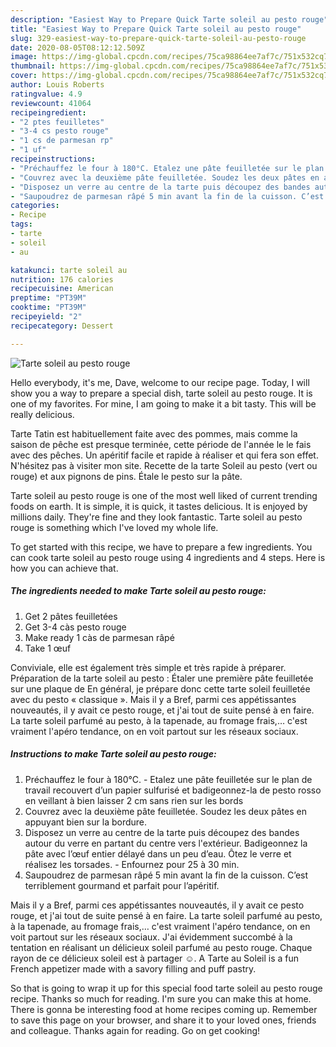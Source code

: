 ```yaml
---
description: "Easiest Way to Prepare Quick Tarte soleil au pesto rouge"
title: "Easiest Way to Prepare Quick Tarte soleil au pesto rouge"
slug: 329-easiest-way-to-prepare-quick-tarte-soleil-au-pesto-rouge
date: 2020-08-05T08:12:12.509Z
image: https://img-global.cpcdn.com/recipes/75ca98864ee7af7c/751x532cq70/tarte-soleil-au-pesto-rouge-photo-principale-de-la-recette.jpg
thumbnail: https://img-global.cpcdn.com/recipes/75ca98864ee7af7c/751x532cq70/tarte-soleil-au-pesto-rouge-photo-principale-de-la-recette.jpg
cover: https://img-global.cpcdn.com/recipes/75ca98864ee7af7c/751x532cq70/tarte-soleil-au-pesto-rouge-photo-principale-de-la-recette.jpg
author: Louis Roberts
ratingvalue: 4.9
reviewcount: 41064
recipeingredient:
- "2 ptes feuilletes"
- "3-4 cs pesto rouge"
- "1 cs de parmesan rp"
- "1 uf"
recipeinstructions:
- "Préchauffez le four à 180°C. Etalez une pâte feuilletée sur le plan de travail recouvert d’un papier sulfurisé et badigeonnez-la de pesto rosso en veillant à bien laisser 2 cm sans rien sur les bords"
- "Couvrez avec la deuxième pâte feuilletée. Soudez les deux pâtes en appuyant bien sur la bordure."
- "Disposez un verre au centre de la tarte puis découpez des bandes autour du verre en partant du centre vers l&#39;extérieur. Badigeonnez la pâte avec l’œuf entier délayé dans un peu d’eau. Ôtez le verre et réalisez les torsades.  Enfournez pour 25 à 30 min."
- "Saupoudrez de parmesan râpé 5 min avant la fin de la cuisson. C’est terriblement gourmand et parfait pour l’apéritif."
categories:
- Recipe
tags:
- tarte
- soleil
- au

katakunci: tarte soleil au 
nutrition: 176 calories
recipecuisine: American
preptime: "PT39M"
cooktime: "PT39M"
recipeyield: "2"
recipecategory: Dessert

---
```



![Tarte soleil au pesto rouge](https://img-global.cpcdn.com/recipes/75ca98864ee7af7c/751x532cq70/tarte-soleil-au-pesto-rouge-photo-principale-de-la-recette.jpg)

Hello everybody, it's me, Dave, welcome to our recipe page. Today, I will show you a way to prepare a special dish, tarte soleil au pesto rouge. It is one of my favorites. For mine, I am going to make it a bit tasty. This will be really delicious.

Tarte Tatin est habituellement faite avec des pommes, mais comme la saison de pêche est presque terminée, cette période de l&#39;année le le fais avec des pêches. Un apéritif facile et rapide à réaliser et qui fera son effet. N&#39;hésitez pas à visiter mon site. Recette de la tarte Soleil au pesto (vert ou rouge) et aux pignons de pins. Étale le pesto sur la pâte.

Tarte soleil au pesto rouge is one of the most well liked of current trending foods on earth. It is simple, it is quick, it tastes delicious. It is enjoyed by millions daily. They're fine and they look fantastic. Tarte soleil au pesto rouge is something which I've loved my whole life.


To get started with this recipe, we have to prepare a few ingredients. You can cook tarte soleil au pesto rouge using 4 ingredients and 4 steps. Here is how you can achieve that.

<!--inarticleads1-->

##### The ingredients needed to make Tarte soleil au pesto rouge:

1. Get 2 pâtes feuilletées
1. Get 3-4 càs pesto rouge
1. Make ready 1 càs de parmesan râpé
1. Take 1 œuf


Conviviale, elle est également très simple et très rapide à préparer. Préparation de la tarte soleil au pesto : Étaler une première pâte feuilletée sur une plaque de En général, je prépare donc cette tarte soleil feuilletée avec du pesto « classique ». Mais il y a Bref, parmi ces appétissantes nouveautés, il y avait ce pesto rouge, et j&#39;ai tout de suite pensé à en faire. La tarte soleil parfumé au pesto, à la tapenade, au fromage frais,… c&#39;est vraiment l&#39;apéro tendance, on en voit partout sur les réseaux sociaux. 

<!--inarticleads2-->

##### Instructions to make Tarte soleil au pesto rouge:

1. Préchauffez le four à 180°C. - Etalez une pâte feuilletée sur le plan de travail recouvert d’un papier sulfurisé et badigeonnez-la de pesto rosso en veillant à bien laisser 2 cm sans rien sur les bords
1. Couvrez avec la deuxième pâte feuilletée. Soudez les deux pâtes en appuyant bien sur la bordure.
1. Disposez un verre au centre de la tarte puis découpez des bandes autour du verre en partant du centre vers l&#39;extérieur. Badigeonnez la pâte avec l’œuf entier délayé dans un peu d’eau. Ôtez le verre et réalisez les torsades.  - Enfournez pour 25 à 30 min.
1. Saupoudrez de parmesan râpé 5 min avant la fin de la cuisson. C’est terriblement gourmand et parfait pour l’apéritif.


Mais il y a Bref, parmi ces appétissantes nouveautés, il y avait ce pesto rouge, et j&#39;ai tout de suite pensé à en faire. La tarte soleil parfumé au pesto, à la tapenade, au fromage frais,… c&#39;est vraiment l&#39;apéro tendance, on en voit partout sur les réseaux sociaux. J&#39;ai évidemment succombé à la tentation en réalisant un délicieux soleil parfumé au pesto rouge. Chaque rayon de ce délicieux soleil est à partager ☺. A Tarte au Soleil is a fun French appetizer made with a savory filling and puff pastry. 

So that is going to wrap it up for this special food tarte soleil au pesto rouge recipe. Thanks so much for reading. I'm sure you can make this at home. There is gonna be interesting food at home recipes coming up. Remember to save this page on your browser, and share it to your loved ones, friends and colleague. Thanks again for reading. Go on get cooking!

